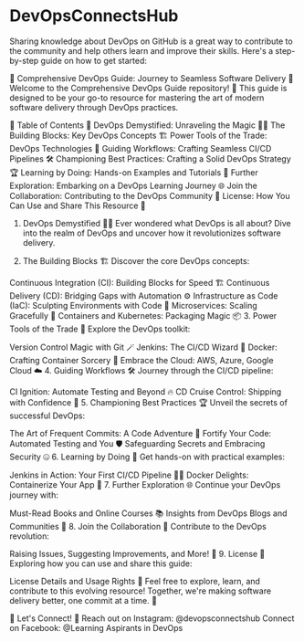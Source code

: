 # DevOpsConnectsHub
Sharing knowledge about DevOps on GitHub is a great way to contribute to the community and help others learn and improve their skills. Here's a step-by-step guide on how to get started:

🚀 Comprehensive DevOps Guide: Journey to Seamless Software Delivery 🚀
Welcome to the Comprehensive DevOps Guide repository! 🎉 This guide is designed to be your go-to resource for mastering the art of modern software delivery through DevOps practices.

📖 Table of Contents 📖
DevOps Demystified: Unraveling the Magic 🧙‍♂️
The Building Blocks: Key DevOps Concepts 🏗️
Power Tools of the Trade: DevOps Technologies 🔧
Guiding Workflows: Crafting Seamless CI/CD Pipelines 🛠️
Championing Best Practices: Crafting a Solid DevOps Strategy 🏆
Learning by Doing: Hands-on Examples and Tutorials 🤖
Further Exploration: Embarking on a DevOps Learning Journey 🌐
Join the Collaboration: Contributing to the DevOps Community 👥
License: How You Can Use and Share This Resource 📜
1. DevOps Demystified 🧙‍♂️
Ever wondered what DevOps is all about? Dive into the realm of DevOps and uncover how it revolutionizes software delivery.

2. The Building Blocks 🏗️
Discover the core DevOps concepts:

Continuous Integration (CI): Building Blocks for Speed 🏗️
Continuous Delivery (CD): Bridging Gaps with Automation ⚙️
Infrastructure as Code (IaC): Sculpting Environments with Code 🏰
Microservices: Scaling Gracefully 🚀
Containers and Kubernetes: Packaging Magic 📦
3. Power Tools of the Trade 🔧
Explore the DevOps toolkit:

Version Control Magic with Git 🪄
Jenkins: The CI/CD Wizard 🌟
Docker: Crafting Container Sorcery 🐳
Embrace the Cloud: AWS, Azure, Google Cloud ☁️
4. Guiding Workflows 🛠️
Journey through the CI/CD pipeline:

CI Ignition: Automate Testing and Beyond 🔥
CD Cruise Control: Shipping with Confidence 🚢
5. Championing Best Practices 🏆
Unveil the secrets of successful DevOps:

The Art of Frequent Commits: A Code Adventure 🎨
Fortify Your Code: Automated Testing and You 🛡️
Safeguarding Secrets and Embracing Security 🤐
6. Learning by Doing 🤖
Get hands-on with practical examples:

Jenkins in Action: Your First CI/CD Pipeline 👷‍♀️
Docker Delights: Containerize Your App 🍔
7. Further Exploration 🌐
Continue your DevOps journey with:

Must-Read Books and Online Courses 📚
Insights from DevOps Blogs and Communities 📰
8. Join the Collaboration 👥
Contribute to the DevOps revolution:

Raising Issues, Suggesting Improvements, and More! 📣
9. License 📜
Exploring how you can use and share this guide:

License Details and Usage Rights 📖
Feel free to explore, learn, and contribute to this evolving resource! Together, we're making software delivery better, one commit at a time. 🚀

📢 Let's Connect! 📢
Reach out on Instagram: @devopsconnectshub
Connect on Facebook: @Learning Aspirants in DevOps

